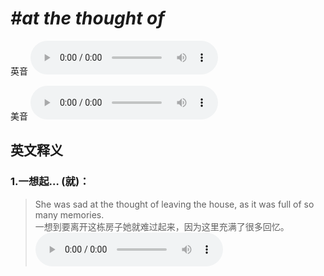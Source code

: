 # ***\#at the thought of*** 
英音
<audio src="./media/at the thought of1_AAC.aac" controls="controls"></audio>

美音
<audio src="./media/at the thought of2_AAC.aac" controls="controls"></audio>



  

英文释义
---
### 1.**一想起… (就)：**  

 > She was sad at the thought of leaving the house, as it was full of so many memories.   
 > 一想到要离开这栋房子她就难过起来，因为这里充满了很多回忆。    
<audio src="./media/thought-11.aac" controls="controls"></audio>


